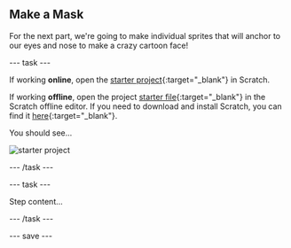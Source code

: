 
## Make a Mask

For the next part, we're going to make individual sprites that will anchor to our eyes and nose to make a crazy cartoon face!

--- task ---

If working **online**, open the [starter project](http://rpf.io/p/en/projectName-on){:target="_blank"} in Scratch.
 
If working **offline**, open the project [starter file](http://rpf.io/p/en/projectName-get){:target="_blank"} in the Scratch offline editor. If you need to download and install Scratch, you can find it [here](https://scratch.mit.edu/download){:target="_blank"}.

You should see...
 
![starter project](images/starter_project.png)

--- /task ---

--- task ---

Step content...

--- /task ---

--- save ---
